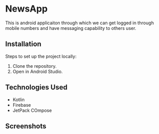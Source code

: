 # NewsApp
This is android applicaiton through which we can get logged in through mobile numbers and have messaging capability to others user.

## Installation
Steps to set up the project locally:
1. Clone the repository.
2. Open in Android Studio.

## Technologies Used
- Kotlin
- Firebase
- JetPack COmpose

## Screenshots
